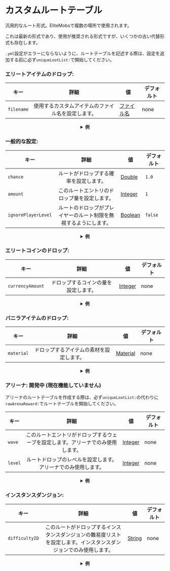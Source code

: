 # カスタムルートテーブル

汎用的なルート形式。EliteMobsで複数の場所で使用されます。

これは最新の形式であり、使用が推奨される形式ですが、いくつかの古い代替形式も存在します。

`.yml`設定がエラーにならないように、ルートテーブルを記述する際は、設定を追加する前に必ず`uniqueLootList:`で開始してください。

### エリートアイテムのドロップ:

| キー         |            詳細             | 値                  | デフォルト |
|------------|:-------------------------:|--------------------|-------|
| `filename` | 使用するカスタムアイテムのファイル名を設定します。 | [ファイル名](#filename) | none  |

<details>

<summary align="center"><b>例</b></summary>

<div align="left">

```yml
uniqueLootList:
  - filename: magmaguys_toothpick.yml
```

これにより、1つの *マグマガイの爪楊枝* が100%のドロップ率でドロップします。

</div>

</details>

### 一般的な設定:

| キー                  |                詳細                | 値                   | デフォルト   |
|---------------------|:--------------------------------:|---------------------|---------|
| `chance`            |       ルートがドロップする確率を設定します。        | [Double](#double)   | `1.0`   |
| `amount`            |      このルートエントリのドロップ量を設定します。      | [Integer](#integer) | `1`     |
| `ignorePlayerLevel` | ルートのドロップがプレイヤーのルート制限を無視するようにします。 | [Boolean](#boolean) | `false` |

<details>

<summary align="center"><b>例</b></summary>

<div align="left">

```yml
uniqueLootList:
  - filename: magmaguys_toothpick.yml
    chance: 0.5
    amount: 10
    ignorePlayerLevel: true
```

これにより、プレイヤーレベルを無視して、*マグマガイの爪楊枝*が10個、50%のドロップ率でドロップします。

</div>

</details>

### エリートコインのドロップ:

| キー               |         詳細         | 値                   | デフォルト |
|------------------|:------------------:|---------------------|-------|
| `currencyAmount` | ドロップするコインの量を設定します。 | [Integer](#integer) | none  |

<details>

<summary align="center"><b>例</b></summary>

<div align="left">

```yml
uniqueLootList:
  - currencyAmount: 344
    chance: 0.5
```

これにより、344個の *エリートコイン* が50%のドロップ率でドロップします。

</div>

</details>

### バニラアイテムのドロップ:

| キー         |          詳細          | 値                     | デフォルト |
|------------|:--------------------:|-----------------------|-------|
| `material` | ドロップするアイテムの素材を設定します。 | [Material](#material) | none  |

<details>

<summary align="center"><b>例</b></summary>

<div align="left">

```yml
uniqueLootList:
  - material: APPLE
    chance: 0.3
    amount: 5
```

これにより、5個の *リンゴ* が30%のドロップ率でドロップします。

</div>

</details>

### アリーナ: 開発中 (現在機能していません)

アリーナのルートテーブルを作成する際は、必ず`uniqueLootList:`の代わりに`rawArenaReward:`でルートテーブルを開始してください。

| キー      |                    詳細                    | 値                   | デフォルト |
|---------|:----------------------------------------:|---------------------|-------|
| `wave`  | このルートエントリがドロップするウェーブを設定します。アリーナでのみ使用します。 | [Integer](#integer) | none  |
| `level` |     ルートドロップのレベルを設定します。アリーナでのみ使用します。      | [Integer](#integer) | none  |

<details>

<summary align="center"><b>例</b></summary>

<div align="left">

```yml
rawArenaReward:
  - material: BREAD
    wave: 1
    amount: 10
    chance: 0.5
  - filename: magmaguys_toothpick.yml
    wave: 1
    level: 2
```

プレイヤーが最初のウェーブをクリアすると、アリーナから10個の*パン*が50%のドロップ率で、レベル2の*マグマガイの爪楊枝*
が1個100%のドロップ率でドロップします。

</div>

</details>

### インスタンスダンジョン:

| キー             |                            詳細                             | 値                 | デフォルト |
|----------------|:---------------------------------------------------------:|-------------------|-------|
| `difficultyID` | このルートがドロップするインスタンスダンジョンの難易度リストを設定します。インスタンスダンジョンでのみ使用します。 | [String](#string) | none  |

<details>

<summary align="center"><b>例</b></summary>

<div align="left">

```yml
uniqueLootList:
  - filename: magmaguys_toothpick.yml
    chance: 0.5
    difficultyID:
    - 1
    - 2
```

これにより、プレイヤーが難易度1または2でボスを倒した場合に、*マグマガイの爪楊枝*が1個、50%のドロップ率でドロップします。

</div>

</details>
